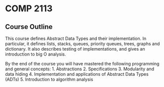 # COMP 2113

## Course Outline
This course defines Abstract Data Types and their implementation. In particular, it defines lists, stacks, queues, priority queues, trees, graphs and dictionary. It also describes testing of implementations, and gives an introduction to big O analysis.

By the end of the course you will have mastered the following programming and general concepts:
    1. Abstractions
    2. Specifications
    3. Modularity and data hiding
    4. Implementation and applications of Abstract Data Types (ADTs)
    5. Introduction to algorithm analysis
